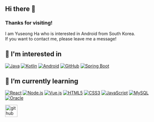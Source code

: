 ## Hi there 👋
### Thanks for visiting!

I am Yuseong Ha who is interested in Android from South Korea.<br>
If you want to contact me, please leave me a message!


## 🚀 I'm interested in

[![Java](https://img.shields.io/badge/Java-007396?style=flat-square&logo=java&logoColor=white)](https://www.java.com)
[![Kotlin](https://img.shields.io/badge/Kotlin-7F52FF?style=flat-square&logo=kotlin&logoColor=white)](https://kotlinlang.org/)
[![Android](https://img.shields.io/badge/Android-3DDC84?style=flat-square&logo=android&logoColor=white)](https://developer.android.com/)
[![GitHub](https://img.shields.io/badge/GitHub-181717?style=flat-square&logo=github&logoColor=white)](https://github.com/)
[![Spring Boot](https://img.shields.io/badge/Spring_Boot-6DB33F?style=flat-square&logo=springboot&logoColor=white)](https://spring.io/projects/spring-boot)

## 🌱 I’m currently learning

[![React](https://img.shields.io/badge/React-61DAFB?style=flat-square&logo=react&logoColor=black)](https://reactjs.org/)
[![Node.js](https://img.shields.io/badge/Node.js-339933?style=flat-square&logo=node.js&logoColor=white)](https://nodejs.org/)
[![Vue.js](https://img.shields.io/badge/Vue.js-4FC08D?style=flat-square&logo=vue.js&logoColor=white)](https://vuejs.org/)
[![HTML5](https://img.shields.io/badge/HTML5-E34F26?style=flat-square&logo=html5&logoColor=white)](https://developer.mozilla.org/en-US/docs/Web/HTML)
[![CSS3](https://img.shields.io/badge/CSS3-1572B6?style=flat-square&logo=css3&logoColor=white)](https://developer.mozilla.org/en-US/docs/Web/CSS)
[![JavaScript](https://img.shields.io/badge/JavaScript-F7DF1E?style=flat-square&logo=javascript&logoColor=black)](https://developer.mozilla.org/en-US/docs/Web/JavaScript)
[![MySQL](https://img.shields.io/badge/MySQL-4479A1?style=flat-square&logo=mysql&logoColor=white)](https://www.mysql.com/)
[![Oracle](https://img.shields.io/badge/Oracle-F80000?style=flat-square&logo=oracle&logoColor=white)](https://www.oracle.com/)
<!-- [![Redis](https://img.shields.io/badge/Redis-DC382D?style=flat-square&logo=redis&logoColor=white)](https://redis.io/) -->
<!-- [![Docker](https://img.shields.io/badge/Docker-2496ED?style=flat-square&logo=docker&logoColor=white)](https://www.docker.com/) -->


<!-- ## 🔭 I’m currently working on   
[![minseon yu's GitHub stats](https://github-readme-stats.vercel.app/api?username=YSLennon)](https://github.com/YSLennon/github-readme-stats) -->

[<img src='https://cdn.jsdelivr.net/npm/simple-icons@3.0.1/icons/github.svg' alt='github' height='40'>](https://github.com/YSLennon) <!-- TODO > 홈페이지 만들고 추가할 예정 -->
 <!-- [<img src='https://cdn.jsdelivr.net/npm/simple-icons@3.0.1/icons/icloud.svg' alt='website' height='40'>](https://itwillbeadded)   -->
<br>


<!-- [![Top Langs](https://github-readme-stats.vercel.app/api/top-langs/?username=https://github.com/YSLennon)](https://github.com/anuraghazra/github-readme-stats)

![GitHub stats](https://github-readme-stats.vercel.app/api?username=https://github.com/YSLennon&show_icons=true)  

![Vaunt Badge](https://api.vaunt.dev/v1/github/entities/https://github.com/YSLennon/contributions?format=svg&private=false)  

![GitHub metrics](https://metrics.lecoq.io/https://github.com/YSLennon)  

![GitHub streak stats](https://streak-stats.demolab.com/?user=https://github.com/YSLennon)   -->


<!--
**YSLennon/YSLennon** is a ✨ _special_ ✨ repository because its `README.md` (this file) appears on your GitHub profile.

Here are some ideas to get you started:

- 👯 I’m looking to collaborate on ...
- 🤔 I’m looking for help with ...
- 💬 Ask me about ...
- 📫 How to reach me: ...
- 😄 Pronouns: ...
- ⚡ Fun fact: ...
-->
